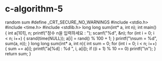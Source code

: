 # c-algorithm-5
random sum
#define _CRT_SECURE_NO_WARNINGS
#include <stdio.h>
#include <time.h>
#include <stdlib.h>
long long sum(int* a, int n);
int main() {
	int a[101], n;
	printf("정수 n을 입력하세요 : ");
	scanf("%d", &n);
	for (int i = 0; i < n; i++) {
		srand(time(NULL));
		a[i] = rand() % 100 + 1;
	}
	printf("\nsum = %d", sum(a, n));
}
long long sum(int* a, int n){
	int sum = 0;
	for (int i = 0; i < n; i++) {
		sum += a[i];
		printf("a[%d] : %d ", i, a[i]);
		if ((i + 1) % 10 == 0)
			printf("\n");
	}
	return sum;
}
